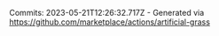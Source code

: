 Commits: 2023-05-21T12:26:32.717Z - Generated via https://github.com/marketplace/actions/artificial-grass
<br>
